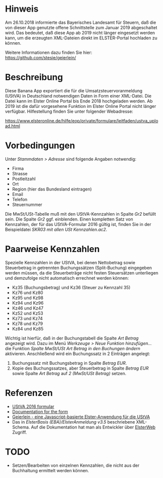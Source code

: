 # Hinweis

Am 26.10.2018 informierte das Bayerisches Landesamt für Steuern, daß die von dieser App genutzte offene Schnittstelle zum Januar 2019 abgeschaltet wird. Das bedeutet, daß diese App ab 2019 nicht länger eingesetzt werden kann, um die erzeugten XML-Dateien direkt im ELSTER-Portal hochladen zu können.

Weitere Informationen dazu finden Sie hier: https://github.com/stesie/geierlein/

# Beschreibung

Diese Banana App exportiert die für die Umsatzsteuervoranmeldung (UStVA) in Deutschland notwendigen Daten in Form einer XML-Datei. Die Datei kann im Elster Online Portal bis Ende 2018 hochgeladen werden. Ab 2019 ist die dafür vorgesehene Funktion im Elster Online Portal nicht länger verfügbar. Hilfestellung finden Sie unter folgender Webadresse:

https://www.elsteronline.de/hilfe/eop/private/formulare/leitfaden/ustva_upload.html

# Vorbedingungen

Unter _Stammdaten > Adresse_ sind folgende Angaben notwendig:

- Firma
- Strasse
- Postleitzahl
- Ort
- Region (hier das Bundesland eintragen)
- Email
- Telefon
- Steuernummer

Die MwSt/USt-Tabelle muß mit den UStVA-Kennzahlen in Spalte _Gr2_ befüllt sein. Die Spalte _Gr2_ ggf. einblenden.
Einen kompletten Satz von Kennzahlen, der für das UStVA-Formular 2016 gültig ist, finden Sie in der Beispieldatei _SKR03 mit allen USt Kennzahlen.ac2_.

# Paarweise Kennzahlen

Spezielle Kennzahlen in der UStVA, bei denen Nettobetrag sowie Steuerbetrag in getrennten Buchungssätzen (Split-Buchung) eingegeben werden müssen, da die Steuerbeträge nicht festen Steuersätzen unterliegen und demzufolge nicht automatisch errechnet werden können:

- Kz35 (Buchungsbetrag) und Kz36 (Steuer zu Kennzahl 35)
- Kz76 und Kz80
- Kz95 und Kz98
- Kz94 und Kz96
- Kz46 und Kz47
- Kz52 und Kz53
- Kz73 und Kz74
- Kz78 und Kz79
- Kz84 und Kz85

Wichtig ist hierfür, daß in der Buchungstabell die Spalte _Art Betrag_ angezeigt wird. Dazu im Menü _Werkzeuge > Neue Funktion hinzufügen..._ die Funktion _Spalte MwSt/USt Art Betrag in den Buchungen ändern_ aktivieren. Anschließend wird ein Buchungssatz in 2 Einträgen angelegt:

1. Buchungssatz mit Buchungsbetrag in Spalte _Betrag EUR_.
2. Kopie des Buchungssatzes, aber Steuerbetrag in Spalte _Betrag EUR_ sowie Spalte _Art Betrag_ auf _2 (MwSt/USt Betrag)_ setzen.

# Referenzen

* [UStVA 2016 formular](http://www.finanzamt.bayern.de/Informationen/Formulare/Weitere_Themen_A_bis_Z/Umsatzsteuer-Voranmeldung/USt_1_A-2016.pdf)
* [Documentation for the form](http://www.finanzamt.bayern.de/Informationen/Formulare/Weitere_Themen_A_bis_Z/Umsatzsteuer-Voranmeldung/USt_1_E-2016.pdf)
* [Geierlein - eine Javascript-basierte Elster-Anwendung für die UStVA](https://github.com/stesie/geierlein)
* Das in _ElsterBasis (EBA)/ElsterAnmeldung v3.5_ beschriebene XML-Schema. Auf die Dokumentation hat man als Entwickler über [ElsterWeb](https://www.elster.de/ent_home.php) Zugriff.

# TODO

* Setzen/Bearbeiten von einzelnen Kennzahlen, die nicht aus der Buchhaltung ermittelt werden können.

